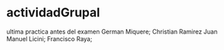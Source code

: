 # actividadGrupal
ultima practica antes del examen
German Miquere;
Christian Ramirez
Juan Manuel Licini;
Francisco Raya;


